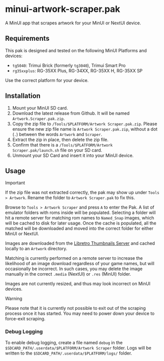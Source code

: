 # minui-artwork-scraper.pak

A MinUI app that scrapes artwork for your MinUI or NextUI device.

## Requirements

This pak is designed and tested on the following MinUI Platforms and devices:

- `tg5040`: Trimui Brick (formerly `tg3040`), Trimui Smart Pro
- `rg35xxplus`: RG-35XX Plus, RG-34XX, RG-35XX H, RG-35XX SP

Use the correct platform for your device.

## Installation

1. Mount your MinUI SD card.
2. Download the latest release from Github. It will be named `Artwork.Scraper.pak.zip`.
3. Copy the zip file to `/Tools/$PLATFORM/Artwork Scraper.pak.zip`. Please ensure the new zip file name is `Artwork Scraper.pak.zip`, without a dot (`.`) between the words `Artwork` and `Scraper`.
4. Extract the zip in place, then delete the zip file.
5. Confirm that there is a `/Tools/$PLATFORM/Artwork Scraper.pak/launch.sh` file on your SD card.
6. Unmount your SD Card and insert it into your MinUI device.

## Usage

> [!IMPORTANT]
> If the zip file was not extracted correctly, the pak may show up under `Tools > Artwork`. Rename the folder to `Artwork Scraper.pak` to fix this.

Browse to `Tools > Artwork Scraper` and press `A` to enter the Pak. A list of emulator folders with roms inside will be populated. Selecting a folder will hit a remote server for matching rom names to `Named_Snap` images, which will be cached to disk for later usage. Once the cache is populated, all the matched will be downloaded and moved into the correct folder for either MinUI or NextUI.

Images are downloaded from the [Libretro Thumbnails Server](https://thumbnails.libretro.com/) and cached locally to an `Artwork` directory.

Matching is currently performed on a remote server to increase the likelihood of an image download regardless of your game names, but will occasionally be incorrect. In such cases, you may delete the image manually in the correct `.media` (NextUI) or `.res` (MinUI) folder.

Images are not currently resized, and thus may look incorrect on MinUI devices.

> [!WARNING]
> Please note that it is currently not possible to exit out of the scraping process once it has started. You may need to power down your device to force-exit scraping.

### Debug Logging

To enable debug logging, create a file named `debug` in the `$SDCARD_PATH/.userdata/$PLATFORM/Artwork Scraper` folder. Logs will be written to the `$SDCARD_PATH/.userdata/$PLATFORM/logs/` folder.
